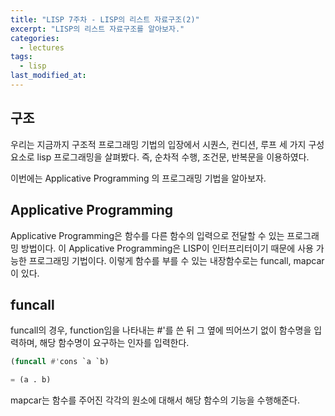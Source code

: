 ```yaml
---
title: "LISP 7주차 - LISP의 리스트 자료구조(2)"
excerpt: "LISP의 리스트 자료구조를 알아보자."
categories:
  - lectures
tags:
  - lisp
last_modified_at:
---
```


## 구조
우리는 지금까지 구조적 프로그래밍 기법의 입장에서 시퀀스, 컨디션, 루프 세 가지 구성요소로 lisp 프로그래밍을 살펴봤다. 즉, 순차적 수행, 조건문, 반복문을 이용하였다. 

이번에는 Applicative Programming 의 프로그래밍 기법을 알아보자.

## Applicative Programming

Applicative Programming은 함수를 다른 함수의 입력으로 전달할 수 있는 프로그래밍 방법이다. 이 Applicative Programming은 LISP이 인터프리터이기 때문에 사용 가능한 프로그래밍 기법이다. 
이렇게 함수를 부를 수 있는 내장함수로는 funcall, mapcar이 있다. 


## funcall
funcall의 경우, function임을 나타내는 #'를 쓴 뒤 그 옆에 띄어쓰기 없이 함수명을 입력하며, 해당 함수명이 요구하는 인자를 입력한다.

```lisp
(funcall #'cons `a `b)

= (a . b)
```

mapcar는 함수를 주어진 각각의 원소에 대해서 해당 함수의 기능을 수행해준다. 

